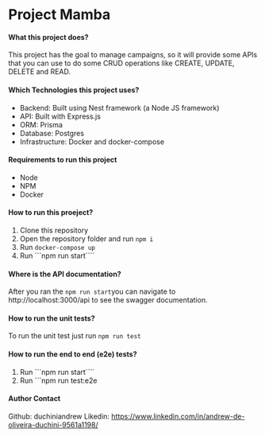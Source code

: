 # Project Mamba

#### What this project does?

This project has the goal to manage campaigns, so it will provide some APIs that you can use to do some CRUD operations like CREATE, UPDATE, DELETE and READ.

#### Which Technologies this project uses?
- Backend: Built using Nest framework (a Node JS framework)
- API: Built with Express.js
- ORM: Prisma
- Database: Postgres
- Infrastructure: Docker and docker-compose

#### Requirements to run this project
- Node 
- NPM
- Docker

#### How to run this proeject?
1. Clone this repository
2. Open the repository folder and run ```npm i```
3. Run ```docker-compose up```
4. Run ```npm run start````

#### Where is the API documentation?
After you ran the ```npm run start```you can navigate to http://localhost:3000/api to see the swagger documentation.

#### How to run the unit tests?
To run the unit test just run ```npm run test```

#### How to run the end to end (e2e) tests?
1. Run ```npm run start````
2. Run ```npm run test:e2e 

#### Author Contact

Github: duchiniandrew
Likedin: https://www.linkedin.com/in/andrew-de-oliveira-duchini-9561a1198/